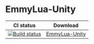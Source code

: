 # EmmyLua-Unity

CI status  | Download
---------- | ----------
[![Build status](https://ci.appveyor.com/api/projects/status/7yvn60gi10ol47i5?svg=true)](https://ci.appveyor.com/project/EmmyLua/emmylua-unity)|[EmmyLua-Unity](https://ci.appveyor.com/project/EmmyLua/emmylua-unity/build/artifacts)
